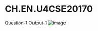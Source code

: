 # CH.EN.U4CSE20170
Question-1
Output-1
![image](https://github.com/suriyarichard/CH.EN.U4CSE20170/assets/75439259/02d33735-49e2-420a-9bd8-20477da36cf0)

